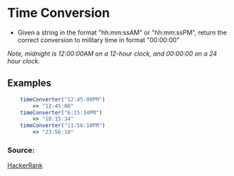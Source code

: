 # Time Conversion

- Given a string in the format "hh:mm:ssAM" or "hh:mm:ssPM", return the correct conversion to military time in format "00:00:00"

*Note, midnight is 12:00:00AM on a 12-hour clock, and 00:00:00 on a 24 hour clock.*

## Examples

```javascript
    timeConverter("12:45:00PM")
        => "12:45:00"
    timeConverter("6:15:34PM")
        => "18:15:34"
    timeConverter("11:56:10PM")
        => "23:56:10"
```



### Source:
[HackerRank](https://www.hackerrank.com/challenges/time-conversion/problem)